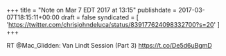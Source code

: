 +++
title = "Note on Mar 7 EDT 2017 at 13:15"
publishdate = 2017-03-07T18:15:11+00:00
draft = false
syndicated = [ 'https://twitter.com/chrisjohndeluca/status/839177624098332700?s=20' ]
+++

RT @Mac_Glidden: Van Lindt Session (Part 3) https://t.co/De5d6uBgmD
